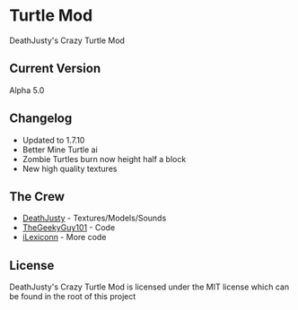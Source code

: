 Turtle Mod
=========

DeathJusty's Crazy Turtle Mod


Current Version
----

Alpha 5.0

Changelog
-----------

* Updated to 1.7.10
* Better Mine Turtle ai
* Zombie Turtles burn now height half a block
* New high quality textures

The Crew
--------------

* [DeathJusty](https://github.com/DeathJusty) - Textures/Models/Sounds
* [TheGeekyGuy101](https://github.com/TheGeekyGuy101) - Code
* [iLexiconn](https://github.com/iLexiconn) - More code

License
----

DeathJusty's Crazy Turtle Mod is licensed under the MIT license which can be found in the root of this project
